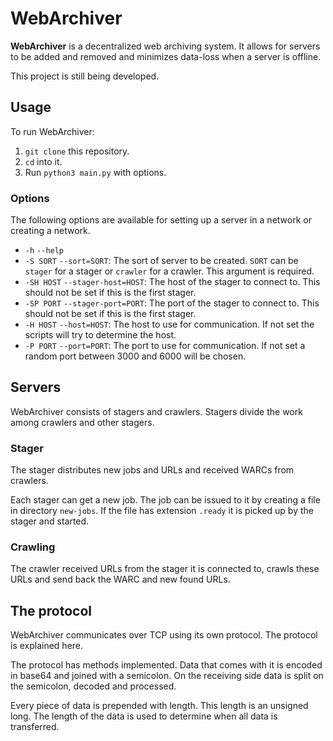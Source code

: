 # WebArchiver

**WebArchiver** is a decentralized web archiving system. It allows for servers to be added and removed and minimizes data-loss when a server is offline.

This project is still being developed.

## Usage

To run WebArchiver:
1. `git clone` this repository.
2. `cd` into it.
3. Run `python3 main.py` with options.

### Options

The following options are available for setting up a server in a network or creating a network.
* `-h`
  `--help`
* `-S SORT`
  `--sort=SORT`: The sort of server to be created. `SORT` can be `stager` for a stager or `crawler` for a crawler. This argument is required.
* `-SH HOST`
  `--stager-host=HOST`: The host of the stager to connect to. This should not be set if this is the first stager.
* `-SP PORT`
  `--stager-port=PORT`: The port of the stager to connect to. This should not be set if this is the first stager.
* `-H HOST`
  `--host=HOST`: The host to use for communication. If not set the scripts will try to determine the host.
* `-P PORT`
  `--port=PORT`: The port to use for communication. If not set a random port between 3000 and 6000 will be chosen.

## Servers

WebArchiver consists of stagers and crawlers. Stagers divide the work among crawlers and other stagers.

### Stager

The stager distributes new jobs and URLs and received WARCs from crawlers.

Each stager can get a new job. The job can be issued to it by creating a file in directory `new-jobs`. If the file has extension `.ready` it is picked up by the stager and started.

### Crawling

The crawler received URLs from the stager it is connected to, crawls these URLs and send back the WARC and new found URLs.

## The protocol

WebArchiver communicates over TCP using its own protocol. The protocol is explained here.

The protocol has methods implemented. Data that comes with it is encoded in base64 and joined with a semicolon. On the receiving side data is split on the semicolon, decoded and processed.

Every piece of data is prepended with length. This length is an unsigned long. The length of the data is used to determine when all data is transferred.

